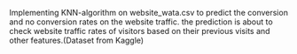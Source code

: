 Implementing KNN-algorithm on website_wata.csv to predict the conversion and no conversion rates on the website traffic. the prediction is about to check website traffic rates of visitors based on their previous visits and other features.(Dataset from Kaggle)
